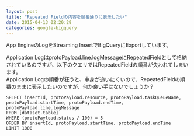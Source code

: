 ```yaml
---
layout: post
title: "Repeated Fieldの内容を順番通りに表示したい"
date: 2015-04-13 02:20:29
categories: google-bigquery
---
```

<p>App EngineのLogをStreaming InsertでBigQueryにExportしています。</p>

<p>Application LogはprotoPayload.line.logMessageにRepeatedFieldとして格納されているのですが、以下のクエリではRepeatedFieldの順番が失われてしまいます。<br>
Application Logの順番が狂うと、中身が追いにくいので、RepeatedFieldの順番のままに表示したいのですが、何か良い手はないでしょうか？</p>

<pre><code>SELECT insertId, protoPayload.resource, protoPayload.taskQueueName, protoPayload.startTime, protoPayload.endTime, protoPayload.line.logMessage 
FROM [dataset.table] 
WHERE (protoPayload.status / 100) = 5
ORDER BY insertId, protoPayload.startTime, protoPayload.endTime
LIMIT 1000
</code></pre>
